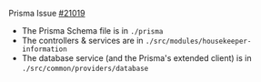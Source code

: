 Prisma Issue [#21019](https://github.com/prisma/prisma/issues/21019)

- The Prisma Schema file is in `./prisma`
- The controllers & services are in `./src/modules/housekeeper-information`
- The database service (and the Prisma's extended client) is in `./src/common/providers/database`
